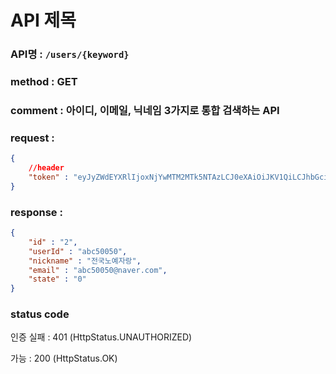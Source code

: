 # API 제목
### API명 : `/users/{keyword}`

### method : GET

### comment : 아이디, 이메일, 닉네임 3가지로 통합 검색하는 API

### request :
~~~json
{
    //header
    "token" : "eyJyZWdEYXRlIjoxNjYwMTM2MTk5NTAzLCJ0eXAiOiJKV1QiLCJhbGciOiJIUzI1NiJ9.eyJ1c2VyTnVtIjoiMSIsImV4cCI6MTY2MDE0Njk5OX0.7UY6H0J0Qmlr_noKHsncJIuQY6rKMWe7pdb2kFNDAes"
}
~~~

### response :
~~~json
{
    "id" : "2",
    "userId" : "abc50050",
    "nickname" : "전국노예자랑",
    "email" : "abc50050@naver.com",
    "state" : "0"
}
~~~
### status code
인증 실패 : 401 (HttpStatus.UNAUTHORIZED)

가능 : 200 (HttpStatus.OK)
